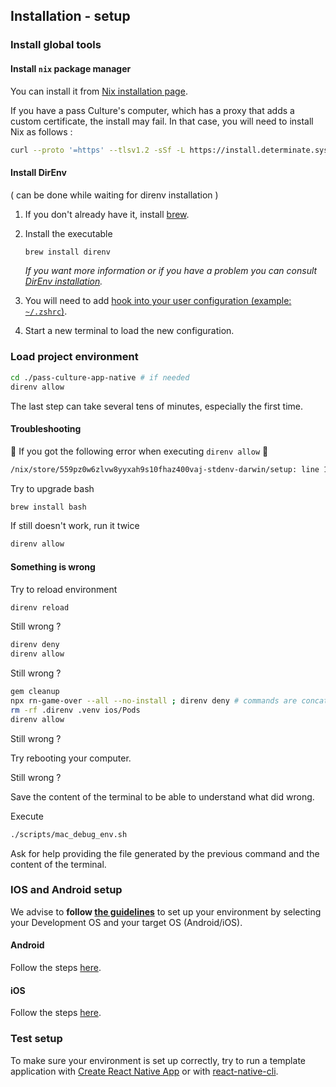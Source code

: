 ## Installation - setup

### Install global tools

#### Install `nix` package manager

You can install it from [Nix installation page](https://docs.determinate.systems/getting-started/).

If you have a pass Culture's computer, which has a proxy that adds a custom certificate, the install may fail. In that case, you will need to install Nix as follows :

```sh
curl --proto '=https' --tlsv1.2 -sSf -L https://install.determinate.systems/nix | sh -s -- install --determinate --ssl-cert-file '/Library/Application Support'/*/*/data/*cacert.pem
```

#### Install DirEnv

( can be done while waiting for direnv installation )

1. If you don't already have it, install [brew](https://brew.sh/).
1. Install the executable

   ```sh
   brew install direnv
   ```

   _If you want more information or if you have a problem you can consult [DirEnv installation](https://direnv.net/)._

1. You will need to add [hook into your user configuration (example: `~/.zshrc`)](https://direnv.net/docs/hook.html).

1. Start a new terminal to load the new configuration.

### Load project environment

```sh
cd ./pass-culture-app-native # if needed
direnv allow
```

The last step can take several tens of minutes, especially the first time.

#### Troubleshooting

🚨 If you got the following error when executing `direnv allow` 🚨

```txt
/nix/store/559pz0w6zlvw8yyxah9s10fhaz400vaj-stdenv-darwin/setup: line 138: pop_var_context: head of shell_variables not a function context
```

Try to upgrade bash

```sh
brew install bash
```

If still doesn't work, run it twice

```sh
direnv allow
```

#### Something is wrong

Try to reload environment

```sh
direnv reload
```

Still wrong ?

```sh
direnv deny
direnv allow
```

Still wrong ?

```sh
gem cleanup
npx rn-game-over --all --no-install ; direnv deny # commands are concatenated with ; to prevent having a new prompt that will trigger direnv which will try to install stuff that we will remove in the next command
rm -rf .direnv .venv ios/Pods
direnv allow
```

Still wrong ?

Try rebooting your computer.

Still wrong ?

Save the content of the terminal to be able to understand what did wrong.

Execute

```sh
./scripts/mac_debug_env.sh
```

Ask for help providing the file generated by the previous command and the content of the terminal.

### IOS and Android setup

We advise to **follow [the guidelines](https://reactnative.dev/docs/set-up-your-environment)** to set up your environment by selecting your Development OS and your target OS (Android/iOS).

#### Android

Follow the steps [here](/doc/installation/Android.md).

#### iOS

Follow the steps [here](/doc/installation/iOS.md).

### Test setup

To make sure your environment is set up correctly, try to run a template application with [Create React Native App](https://github.com/expo/create-react-native-app) or with [react-native-cli](https://github.com/react-native-community/cli).

